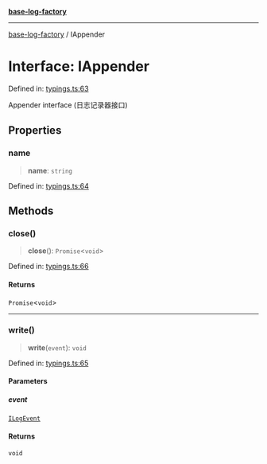 [**base-log-factory**](../index.md)

***

[base-log-factory](../index.md) / IAppender

# Interface: IAppender

Defined in: [typings.ts:63](https://github.com/fengxinming/log-base/blob/a5fb852e6e988415aefb3bad08caae82eaa58e63/src/typings.ts#L63)

Appender interface (日志记录器接口)

## Properties

### name

> **name**: `string`

Defined in: [typings.ts:64](https://github.com/fengxinming/log-base/blob/a5fb852e6e988415aefb3bad08caae82eaa58e63/src/typings.ts#L64)

## Methods

### close()

> **close**(): `Promise`\<`void`\>

Defined in: [typings.ts:66](https://github.com/fengxinming/log-base/blob/a5fb852e6e988415aefb3bad08caae82eaa58e63/src/typings.ts#L66)

#### Returns

`Promise`\<`void`\>

***

### write()

> **write**(`event`): `void`

Defined in: [typings.ts:65](https://github.com/fengxinming/log-base/blob/a5fb852e6e988415aefb3bad08caae82eaa58e63/src/typings.ts#L65)

#### Parameters

##### event

[`ILogEvent`](ILogEvent.md)

#### Returns

`void`
